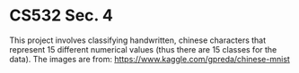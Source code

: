 # CS532 Sec. 4

This project involves classifying handwritten, chinese characters that represent 15 different numerical values (thus there are 15 classes for the data). The images are from: https://www.kaggle.com/gpreda/chinese-mnist
